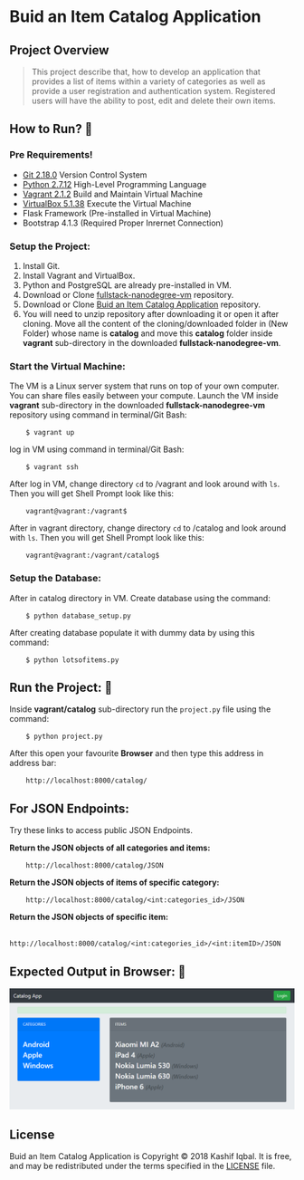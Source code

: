 # Buid an Item Catalog Application
## Project Overview
> This project describe that, how to develop an application that provides a list of items within a variety of categories as well as provide a user registration and authentication system. Registered users will have the ability to post, edit and delete their own items.

## How to Run? :traffic_light:
### Pre Requirements!
* [Git 2.18.0](https://git-scm.com/) Version Control System
* [Python 2.7.12](https://www.python.org/downloads/windows/) High-Level Programming Language
* [Vagrant 2.1.2](https://www.vagrantup.com/) Build and Maintain Virtual Machine
* [VirtualBox 5.1.38](https://www.virtualbox.org/wiki/Download_Old_Builds_5_1) Execute the Virtual Machine
* Flask Framework (Pre-installed in Virtual Machine)
* Bootstrap 4.1.3 (Required Proper Inrernet Connection)

### Setup the Project:
1. Install Git.
2. Install Vagrant and VirtualBox.
3. Python and PostgreSQL are already pre-installed in VM.
4. Download or Clone [fullstack-nanodegree-vm](https://github.com/udacity/fullstack-nanodegree-vm) repository.
5. Download or Clone [Buid an Item Catalog Application](https://github.com/FixEight/udacity-buid-an-item-catalog-application.git) repository.
6. You will need to unzip repository after downloading it or open it after cloning. Move all the content of the cloning/downloaded folder in (New Folder) whose name is **catalog** and move this **catalog** folder inside **vagrant** sub-directory in the downloaded **fullstack-nanodegree-vm**.

### Start the Virtual Machine:
The VM is a Linux server system that runs on top of your own computer. You can share files easily between your compute. Launch the VM inside **vagrant** sub-directory in the downloaded **fullstack-nanodegree-vm** repository using command in terminal/Git Bash:
```
    $ vagrant up
```
log in VM using command in terminal/Git Bash:
```
    $ vagrant ssh
```
After log in VM, change directory `cd` to /vagrant and look around with `ls`. Then you will get Shell Prompt look like this:
```
    vagrant@vagrant:/vagrant$
```
After in vagrant directory, change directory `cd` to /catalog and look around with `ls`. Then you will get Shell Prompt look like this:
```
    vagrant@vagrant:/vagrant/catalog$
```
### Setup the Database:
After in catalog directory in VM. Create database using the command:
```
    $ python database_setup.py
```
After creating database populate it with dummy data by using this command:
```
    $ python lotsofitems.py
```
## Run the Project: :rocket:
Inside **vagrant/catalog** sub-directory run the `project.py` file using the command:
```
    $ python project.py
```
After this open your favourite **Browser** and then type this address in address bar:
```
    http://localhost:8000/catalog/
```
## For JSON Endpoints:
Try these links to access public JSON Endpoints.

**Return the JSON objects of all categories and items:**
```
    http://localhost:8000/catalog/JSON
```
**Return the JSON objects of items of specific category:**
```
    http://localhost:8000/catalog/<int:categories_id>/JSON
```
**Return the JSON objects of specific item:**
```
    http://localhost:8000/catalog/<int:categories_id>/<int:itemID>/JSON
```
## Expected Output in Browser: :camel:
![Buid an Item Catalog Application](images/catalog.png)
## License
Buid an Item Catalog Application is Copyright :copyright: 2018 Kashif Iqbal. It is free, and may be redistributed under the terms specified in the [LICENSE](https://choosealicense.com/licenses/mit/#) file.